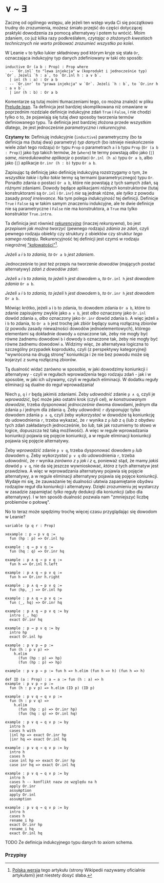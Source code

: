 # ∨ ~ ∃

Zacznę od ogólnego wstępu, ale jeżeli ten wstęp wyda Ci się początkowo trudny do zrozumienia, możesz
śmiało przejść do części dotyczącej praktyki dowodzenia za pomocą alternatywy i potem tu
wrócić. Moim zdaniem, co już kilka razy podkreślałem, *czytając o złożonych kwestiach technicznych
nie warto próbować zrozumieć wszystko po kolei*.

W Leanie `∨` to tylko lukier składniowy pod którym kryje się stała `Or`, oznaczająca indukcyjny typ
danych zdefiniowany w taki oto sposób:

```lean
inductive Or (a b : Prop) : Prop where
  -- `Or.inl` to "lewa injekcja" w (koprodukt i jednocześnie typ) `Or`. Jeżeli `h : a`, to `Or.inl h : a ∨ b`.
  | inl (h : a) : Or a b
  -- `Or.inr` to "prawa injekcja" w `Or`. Jeżeli `h : b`, to `Or.inr h : a ∨ b`.
  | inr (h : b) : Or a b
```

Komentarze są tutaj moimi tłumaczeniami tego, co można znaleźć w pliku
[Prelude.lean](https://github.com/leanprover/lean4/blob/master/src/Init/Prelude.lean). Ta definicja
jest bardziej skomplikowana niż omawiane w poprzednim rozdziale definicje indukcyjne zdań `True` i
`False`, i nie chodzi tylko o to, że pojawiają się tutaj *dwa* sposoby tworzenia termów
definiowanego typu. Ta definicja jest bardziej złożona przede wszystkim dlatego, że jest
jednocześnie *parametryczna* i *rekurencyjna*.

**Czytamy to**: Definiuję indukcyjnie (`inductive`) parametryczny (bo ta definicja ma \{tutaj dwa\}
parametry) *typ danych* (bo istnieje nieskończenie wiele zdań tego rodzaju) `Or` typu `Prop` o
parametrach `a` i `b` typu `Prop` (`Or (a b : Prop)`) jako typ takich termów, że (`where`) te termy
powstają *albo* jako (`|`) *same, nieredukowalne aplikacje* o postaci `Or.inl (h a)` typu `Or a b`,
albo jako (`|`) aplikacje `Or.inr (h : b)` typu `Or a b`.

Zapisując tą definicję jako definicję indukcyjną rozstrzygamy o tym, że *wszystkie takie* i *tylko
takie* termy są termami (parametrycznego) typu `Or`. Ponadto zdania o postaci `Or a b`, które nie
powstają z tych samych zdań, są *różnymi* zdaniami. Dowody będące aplikacjami *różnych*
konstruktorów (tutaj konstruktorami są `Or.inl` i `Or.inr`) *nie* są jednak różne, ale *tylko* z
powodu zasady *proof irrelevance*. Na tym polega *indukcyjność* tej definicji. Definicje `True` i
`False` są w takim samym znaczeniu indukcyjne, ale te dwie definicje nie są parametryczne i `False`
nie ma konstruktora, a `True` ma tylko konstruktor `True.intro`.

Ta definicja jest również [*rekurencyjna*](https://en.wikipedia.org/wiki/Recursive_definition)
(inaczej *rekursywna*), bo jest *przepisem jak można tworzyć* (pewnego rodzaju) *zdania ze zdań*,
czyli pewnego rodzaju obiekty czy struktury z obiektów czy struktur *tego samego
rodzaju*. Rekurencyjność tej definicji jest czymś w rodzaju niegroźnej
["kołowatości"](https://en.wikipedia.org/wiki/Circular_definition)[^1].

*Jeżeli* `a` *i* `b` *to zdania, to* `Or a b` *jest zdaniem*.

Jednocześnie to jest też przepis na tworzenie *dowodów* (mających postać alternatywy) *zdań z dowodów zdań*:

*Jeżeli* `a` *i* `b` *to zdania, to jeżeli* `h` *jest dowodem* `a`, *to* `Or.inl h` *jest dowodem
zdania* `Or a b`.

*Jeżeli* `a` *i* `b` *to zdania, to jeżeli* `h` *jest dowodem* `b`, *to* `Or.inr h` *jest dowodem*
`Or a b`.

Mówiąc krótko, jeżeli `a` i `b` to zdania, to dowodem zdania `Or a b`, które to zdanie zapisujemy
zwykle jako `a ∨ b`, jest *albo* oznaczony jako `Or.inl` dowód zdania `a`, *albo* oznaczony jako
`Or.inr` dowód zdania `b`. A więc jeżeli `a` i `b` to zdania, to `Or a b` jest trochę jak zbiór
będący sumą rozłączną zbiorów (z powodu zasady nieważności dowodów jednoelementowych), którego
elementami są dokładnie dowody `a` oznaczone tak, żeby nie mogły być równe żadnemu dowodowi `b` i
dowody `b` oznaczone tak, żeby nie mogły być równe żadnemu dowodowi `a`. Widzimy więc, że
alternatywa logiczna to szczególny przypadek koproduktu, czyli (z perspektywy kategoryjnej)
"wywrócona na drugą stronę" koniunkcja i że nie bez powodu może się kojarzyć z sumą rozłączną
zbiorów.

Tą dualność widać zarówno w sposobie, w jaki dowodzimy koniunkcji i alternatywy - czyli w regułach
wprowadzenia tego rodzaju zdań - jak i w sposobie, w jaki ich używamy, czyli w regułach
eliminacji. W dodatku reguły eliminacji są dualne do reguł wprowadzania!

Niech `p`, `q` i `r` będą jakimiś zdaniami. Żeby *udowodnić* zdanie `p ∧ q`, czyli je *wprowadzić*,
być może jako ostatni krok (czyli cel), *w konstruowanym dowodzie*, trzeba dysponować *jednocześnie*
dwoma dowodami, jednym dla zdania `p` *i* jednym dla zdania `q`. Żeby udowodnić `r` *dysponując*
tylko dowodem zdania `p ∧ q`, czyli żeby *wykorzystać* w dowodzie tą koniunkcję do udowodnienia `r`,
trzeba wykazać, że `r` wynika z `p` *lub* z `q` (lub z obydwu tych zdań zakładanych jednocześnie, bo
*lub*, tak jak rozumiemy to słowo w logice, dopuszcza też taką możliwość). A więc w regule
wprowadzania koniunkcji pojawia się pojęcie koniunkcji, a w regule eliminacji koniunkcji pojawia się
pojęcie alternatywy.

Żeby *wprowadzić* zdanie `p ∨ q`, trzeba dysponować dowodem `p` *lub* dowodem `q`. Żeby
*wykorzystać* `p ∨ q` do udowodnienia `r`, trzeba udowodnić, że `r` wynika *zarówno z* `p` *jak i z*
`q`, ponieważ stąd, że mamy *jakiś* dowód `p ∨ q`, nie da się jeszcze wywnioskować, *która* z tych
alternatyw jest prawdziwa. A więc w wprowadzania alternatywy pojawia się pojęcie alternatywy, a w
regule eliminacji alternatywy pojawia się pojęce koniunkcji. Wydaje mi się, że zauważanie tej
dualności ułatwia zapamiętanie obydwu rodzajów reguł dla koniunkcji i alternatywy. Dzięki
zrozumieniu jej wystarczy w zasadzie zapamiętać *tylko* reguły dedukcji dla koniunkcji (albo dla
alternatywy). I w ten sposób dualność pozwala nam "zmniejszyć liczbę problemów o połowę".

No to teraz może spędzimy trochę więcej czasu przyglądając się dowodom w Leanie?

```lean
variable (p q r : Prop)

xexample : p → p ∨ q := 
  fun (hp : p) => Or.inl hp

example : q → p ∨ q := 
  fun (hq : q) => Or.inr hq

example : p ∧ q → p ∨ q := 
  fun h => Or.inl h.left

example : p ∧ q → p ∨ q := 
  fun h => Or.inr h.right

example : p ∧ q → p ∨ q := 
  fun ⟨hp, _⟩ => Or.inl hp

example : p ∧ q → p ∨ q := 
  fun ⟨_, hq⟩ => Or.inr hq

example : p ∧ q → p ∨ q := by
  intro ⟨_, hq⟩
  exact Or.inr hq

example : p → p ∨ q := by
  intro hp
  exact Or.inl hp

example : p ∨ p → p :=
  fun (h : p ∨ p) => 
    h.elim
      (fun (hp : p) => hp)
      (fun (hp : p) => hp)

example : p ∨ p → p := fun h => h.elim (fun h => h) (fun h => h)

def ID (a : Prop) : a → a := fun (h : a) => h
example : p ∨ p → p :=
  fun (h : p ∨ p) => h.elim (ID p) (ID p)

example : p ∨ q → q ∨ p :=
  fun (h : p ∨ q) =>
    h.elim 
      (fun (hp : p) => Or.inr hp)
      (fun (hq : q) => Or.inl hq)

example : p ∨ q → q ∨ p := by
  intro h
  cases h with
  |inl hp => exact Or.inr hp
  |inr hq => exact Or.inl hq

example : p ∨ q → q ∨ p := by
  intro h
  cases h
  case inl hp => exact Or.inr hp
  case inr hq => exact Or.inl hq

example : p ∨ q → q ∨ p := by
  intro h
  cases h -- konflikt nazw ze względu na h
  apply Or.inr
  assumption
  apply Or.inl
  assumption

example : p ∨ q → q ∨ p := by
  intro h
  cases h
  rename_i hp
  exact Or.inr hp
  rename_i hq
  exact Or.inl hq
```

TODO Że definicja indukcyjnego typu danych to axiom schema.

### Przypisy

[^1]: [Polska wersja](https://pl.wikipedia.org/wiki/B%C5%82%C4%99dne_ko%C5%82o_w_definiowaniu) tego
    artykułu (strony Wikipedii nazywamy oficialnie artykułami) jest niestety dosyć słaba.
